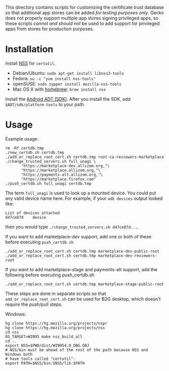 This directory contains scripts for customizing the certificate trust database
so that additional app stores can be added *for testing purposes only*. Gecko
does not properly support multiple app stores signing privileged apps, so these
scripts *cannot and should not* be used to add support for privileged apps from
stores for production purposes.

# Installation

Install [NSS](https://developer.mozilla.org/en-US/docs/Mozilla/Projects/NSS)
for `certutil`.

* Debian/Ubuntu: `sudo apt-get install libnss3-tools`
* Fedora: `su -c "yum install nss-tools"`
* openSUSE: `sudo zypper install mozilla-nss-tools`
* Mac OS X with [homebrew](http://brew.sh/): `brew install nss`

Install the [Android ADT (SDK)](http://developer.android.com/sdk/index.html).
After you install the SDK, add `$ADT/sdk/platform-tools` to your path.

# Usage

Example usage:

    rm -Rf certdb.tmp
    ./new_certdb.sh certdb.tmp
    ./add_or_replace_root_cert.sh certdb.tmp root-ca-reviewers-marketplace
    ./change_trusted_servers.sh full_unagi \
           "https://marketplace-dev.allizom.org,"\
           "https://marketplace.allizom.org,"\
           "https://payments-alt.allizom.org,"\
           "https://marketplace.firefox.com"
    ./push_certdb.sh full_unagi certdb.tmp

The term `full_unagi` is used to look up a mounted device. You could put any
valid device name here. For example, if your `adb devices` output looked like:

    List of devices attached
    d47ce87d	device

then you would type `./change_trusted_servers.sh d47ce87d...`.

If you want to add marketplace-dev support, add one or both of these before
executing `push_certdb.sh`

    ./add_or_replace_root_cert.sh certdb.tmp marketplace-dev-public-root
    ./add_or_replace_root_cert.sh certdb.tmp marketplace-dev-reviewers-root

If you want to add marketplace-stage and payments-alt support, add the following before executing push_certdb.sh

    ./add_or_replace_root_cert.sh certdb.tmp marketplace-stage-public-root

These steps are done in separate scripts so that `add_or_replace_root_cert.sh`
can be used for B2G desktop, which doesn't require the push/pull steps.


Windows:

    hg clone https://hg.mozilla.org/projects/nspr
    hg clone https://hg.mozilla.org/projects/nss
    cd nss
    OS_TARGET=WIN95 make nss_build_all
    cd ..
    export NSS=$PWD/dist/WIN954.0_DBG.OBJ
    # NSS/bin must be ahead of the rest of the path because NSS and Windows both
    # have tools called "certutil".
    export PATH=$NSS/bin:$NSS/lib:$PATH
